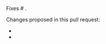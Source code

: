 <!---
This is a suggested pull request template for tedana.
It's designed to capture information we've found to be useful
in reviewing pull requests.

If there is other information that would be helpful to include,
please don't hesitate to add it!
-->

Fixes # .

Changes proposed in this pull request:

-
-
